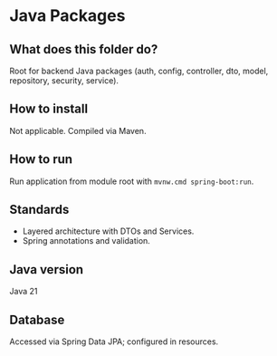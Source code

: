 # Java Packages

## What does this folder do?
Root for backend Java packages (auth, config, controller, dto, model, repository, security, service).

## How to install
Not applicable. Compiled via Maven.

## How to run
Run application from module root with `mvnw.cmd spring-boot:run`.

## Standards
- Layered architecture with DTOs and Services.
- Spring annotations and validation.

## Java version
Java 21

## Database
Accessed via Spring Data JPA; configured in resources.
